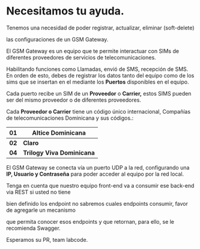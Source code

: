 # Necesitamos  tu ayuda.



Tenemos  una necesidad de poder  registrar, actualizar, eliminar (soft-delete)  

las configuraciones de  un  GSM Gateway.

El GSM Gateway es un equipo que te permite interactuar con SIMs de diferentes proveedores de servicios de telecomunicaciones. 

Habilitando funciones como Llamadas, envió de SMS, recepción de SMS. En orden de esto, debes de registrar los datos tanto del equipo como de los sims que se insertan en el mediante los **Puertos** disponibles en el equipo.

 Cada puerto recibe un SIM de un **Proveedor** o **Carrier,** estos SIMS pueden ser del mismo proveedor o de diferentes proveedores.

Cada **Proveedor o Carrier** tiene un código único internacional,
Compañías de telecomunicaciones Dominicana y sus códigos.:

| **01** |**Altice Dominicana**       |
| ------ |--------------------------- |
| **02** |**Claro**                   |
| **04** |**Trilogy Viva Dominicana** |



El GSM Gateway se conecta vía un puerto UDP a la red, configurando una **IP, Usuario y Contraseña** para poder acceder al equipo por la red local.



Tenga en cuenta que nuestro equipo front-end  va a consumir ese back-end via REST si usted no tiene 

bien definido los endpoint  no sabremos cuales endpoints consumir, favor de  agregarle  un mecanismo 

que permita  conocer esos endpoints y que retornan, para ello, se le recomienda Swagger.



Esperamos su PR, 
team labcode.





  



  
